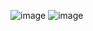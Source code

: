 ![image](https://user-images.githubusercontent.com/4312770/76544662-2b5ac700-6467-11ea-9af7-58427001d164.png)
![image](https://user-images.githubusercontent.com/4312770/76544874-8bea0400-6467-11ea-9406-c5af16a8a003.png)
